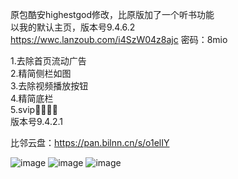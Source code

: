原包酷安highestgod修改，比原版加了一个听书功能<br>
以我的默认主页，版本号9.4.6.2<br>
https://wwc.lanzoub.com/i4SzW04z8ajc
密码：8mio<br>


1.去除首页流动广告<br>
2.精简侧栏如图<br>
3.去除视频播放按钮<br>
4.精简底栏<br>
5.svip🤪🤪🤪🤔<br>
版本号9.4.2.1<br>



比邻云盘：https://pan.bilnn.cn/s/o1elIY<br>


![image](https://github.com/CAOTXdidiao/software/blob/main/%23/Screenshot_20220424_172203.jpg)
![image](https://github.com/CAOTXdidiao/software/blob/main/%23/IMG_20220424_172836.jpg)
![image](https://github.com/CAOTXdidiao/software/blob/main/%23/IMG_20220424_172946.jpg)
